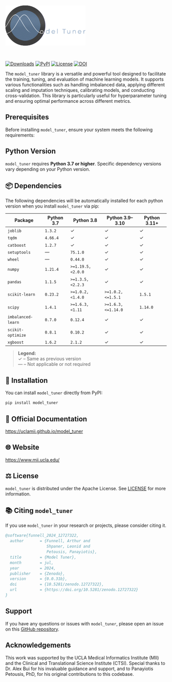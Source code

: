 <br>

<picture><img src="https://github.com/uclamii/model_tuner/blob/main/assets/modeltunersmaller.png?raw=true" width="250" style="border: none; outline: none; box-shadow: none;" oncontextmenu="return false;"></picture>

<br>

[![Downloads](https://pepy.tech/badge/model_tuner)](https://pepy.tech/project/model_tuner) [![PyPI](https://img.shields.io/pypi/v/model_tuner.svg)](https://pypi.org/project/model_tuner/) [![License](https://img.shields.io/badge/License-Apache_2.0-blue.svg)](https://opensource.org/licenses/Apache-2.0) [![DOI](https://zenodo.org/badge/DOI/10.5281/zenodo.12727322.svg)](https://doi.org/10.5281/zenodo.12727322)

The `model_tuner` library is a versatile and powerful tool designed to facilitate the training, tuning, and evaluation of machine learning models. It supports various functionalities such as handling imbalanced data, applying different scaling and imputation techniques, calibrating models, and conducting cross-validation. This library is particularly useful for hyperparameter tuning and ensuring optimal performance across different metrics.

## Prerequisites

Before installing `model_tuner`, ensure your system meets the following requirements:

## Python Version

`model_tuner` requires **Python 3.7 or higher**. Specific dependency versions vary depending on your Python version.

## 📦 Dependencies

The following dependencies will be automatically installed for each python version when you install `model_tuner` via pip:

| Package              | Python 3.7               | Python 3.8                | Python 3.9–3.10            | Python 3.11+         |
|----------------------|--------------------------|---------------------------|----------------------------|----------------------|
| `joblib`             | `1.3.2`                  | ✓                         | ✓                          | ✓                    |
| `tqdm`               | `4.66.4`                 | ✓                         | ✓                          | ✓                    |
| `catboost`           | `1.2.7`                  | ✓                         | ✓                          | ✓                    |
| `setuptools`         | —                        | `75.1.0`                  | ✓                          | ✓                    |
| `wheel`              | —                        | `0.44.0`                  | ✓                          | ✓                    |
| `numpy`              | `1.21.4`                 | `>=1.19.5,<2.0.0`         | ✓                          | ✓                    |
| `pandas`             | `1.1.5`                  | `>=1.3.5,<2.2.3`          | ✓                          | ✓                    |
| `scikit-learn`       | `0.23.2`                 | `>=1.0.2,<1.4.0`          | `>=1.0.2,<=1.5.1`          | `1.5.1`              |
| `scipy`              | `1.4.1`                  | `>=1.6.3,<1.11`           | `>=1.6.3,<=1.14.0`         | `1.14.0`             |
| `imbalanced-learn`   | `0.7.0`                  | `0.12.4`                  | ✓                          | ✓                    |
| `scikit-optimize`    | `0.8.1`                  | `0.10.2`                  | ✓                          | ✓                    |
| `xgboost`            | `1.6.2`                  | `2.1.2`                   | ✓                          | ✓                    |

> **Legend:**  
> ✓ – Same as previous version  
> — – Not applicable or not required


## 💾 Installation

You can install `model_tuner` directly from PyPI:

```bash
pip install model_tuner
```

## 📄 Official Documentation

https://uclamii.github.io/model_tuner

## 🌐 Website

https://www.mii.ucla.edu/

## ⚖️ License

`model_tuner` is distributed under the Apache License. See [LICENSE](https://github.com/uclamii/model_tuner?tab=Apache-2.0-1-ov-file) for more information.

## 📚 Citing `model_tuner`

If you use `model_tuner` in your research or projects, please consider citing it.

```bibtex
@software{funnell_2024_12727322,
  author       = {Funnell, Arthur and
                  Shpaner, Leonid and
                  Petousis, Panayiotis},
  title        = {Model Tuner},
  month        = jul,
  year         = 2024,
  publisher    = {Zenodo},
  version      = {0.0.31b},
  doi          = {10.5281/zenodo.12727322},
  url          = {https://doi.org/10.5281/zenodo.12727322}
}
```

## Support

If you have any questions or issues with `model_tuner`, please open an issue on this [GitHub repository](https://github.com/uclamii/model_tuner/).

## Acknowledgements

This work was supported by the UCLA Medical Informatics Institute (MII) and the Clinical and Translational Science Institute (CTSI). Special thanks to Dr. Alex Bui for his invaluable guidance and support, and to Panayiotis Petousis, PhD, for his original contributions to this codebase.
